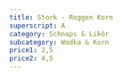 ```yaml
---
title: Stork - Roggen Korn
superscript: A
category: Schnaps & Likör
subcategory: Wodka & Korn
price1: 2,5
price2: 4,5
---
```

